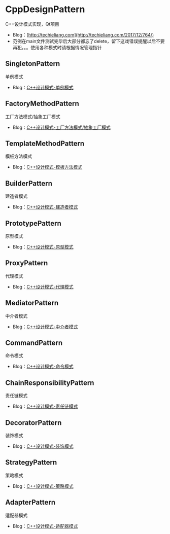 # CppDesignPattern
C++设计模式实现，Qt项目  
* Blog：[http://techieliang.com](http://techieliang.com/2017/12/764/)   
* 范例在main文件测试完毕后大部分都忘了delete，留下这戏错误提醒以后不要再犯。。。使用各种模式时请根据情况管理指针

## SingletonPattern  
单例模式  
* Blog：[C++设计模式-单例模式](http://techieliang.com/2017/12/772/)  

## FactoryMethodPattern  
工厂方法模式/抽象工厂模式  
* Blog：[C++设计模式-工厂方法模式/抽象工厂模式](http://techieliang.com/2017/12/775/)  

## TemplateMethodPattern  
模板方法模式  
* Blog：[C++设计模式-模板方法模式](http://techieliang.com/2017/12/790/)  

## BuilderPattern  
建造者模式  
* Blog：[C++设计模式-建造者模式](http://techieliang.com/2017/12/794/)  

## PrototypePattern  
原型模式  
* Blog：[C++设计模式-原型模式](http://techieliang.com/2017/12/799/)  

## ProxyPattern  
代理模式  
* Blog：[C++设计模式-代理模式](http://techieliang.com/2017/12/802/)  

## MediatorPattern  
中介者模式  
* Blog：[C++设计模式-中介者模式](http://techieliang.com/2017/12/806/)  

## CommandPattern  
命令模式 
* Blog：[C++设计模式-命令模式](http://techieliang.com/2017/12/808/)  

## ChainResponsibilityPattern  
责任链模式
* Blog：[C++设计模式-责任链模式](http://techieliang.com/2017/12/811/)  

## DecoratorPattern  
装饰模式 
* Blog：[C++设计模式-装饰模式](http://techieliang.com/2017/12/815/)  

## StrategyPattern  
策略模式 
* Blog：[C++设计模式-策略模式](http://techieliang.com/2017/12/819/)  

## AdapterPattern  
适配器模式 
* Blog：[C++设计模式-适配器模式](http://techieliang.com/2017/12/821/)  

